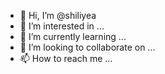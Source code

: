 - 👋 Hi, I’m @shiliyea
- 👀 I’m interested in ...
- 🌱 I’m currently learning ...
- 💞️ I’m looking to collaborate on ...
- 📫 How to reach me ...

<!---
shiliyea/shiliyea is a ✨ special ✨ repository because its `README.md` (this file) appears on your GitHub profile.
You can click the Preview link to take a look at your changes.
--->
